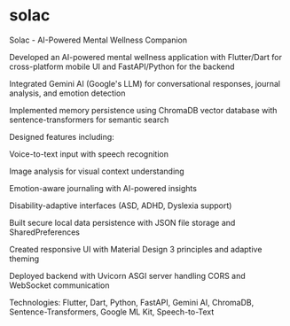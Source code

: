 # solac

Solac - AI-Powered Mental Wellness Companion



Developed an AI-powered mental wellness application with Flutter/Dart for cross-platform mobile UI and FastAPI/Python for the backend

Integrated Gemini AI (Google's LLM) for conversational responses, journal analysis, and emotion detection

Implemented memory persistence using ChromaDB vector database with sentence-transformers for semantic search

Designed features including:

Voice-to-text input with speech recognition

Image analysis for visual context understanding

Emotion-aware journaling with AI-powered insights

Disability-adaptive interfaces (ASD, ADHD, Dyslexia support)

Built secure local data persistence with JSON file storage and SharedPreferences

Created responsive UI with Material Design 3 principles and adaptive theming

Deployed backend with Uvicorn ASGI server handling CORS and WebSocket communication

Technologies: Flutter, Dart, Python, FastAPI, Gemini AI, ChromaDB, Sentence-Transformers, Google ML Kit, Speech-to-Text
